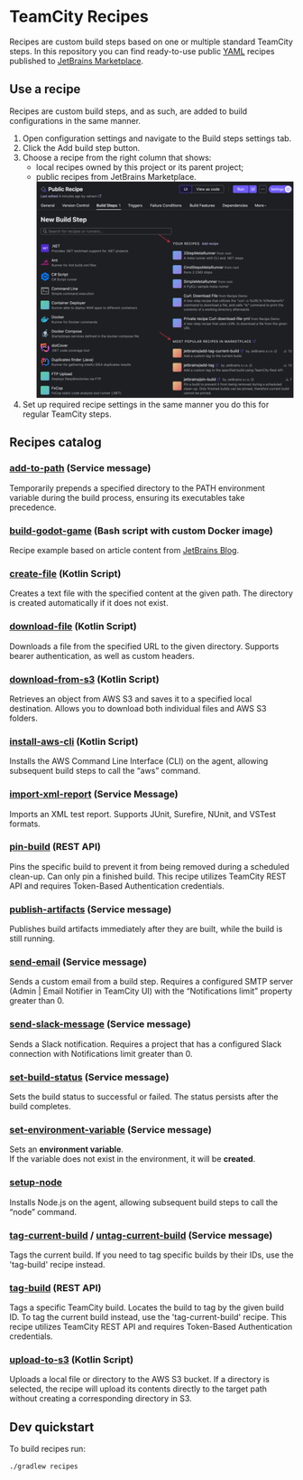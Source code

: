 # TeamCity Recipes

Recipes are custom build steps based on one or multiple standard TeamCity steps. 
In this repository you can find ready-to-use public [YAML](yaml-specification/TeamCity%20Recipes%20YAML%20format%20specification.md) recipes published to [JetBrains Marketplace](https://plugins.jetbrains.com/teamcity_recipe).

## Use a recipe
Recipes are custom build steps, and as such, are added to build configurations in the same manner.

1. Open configuration settings and navigate to the Build steps settings tab.
2. Click the Add build step button.
3. Choose a recipe from the right column that shows:
   - local recipes owned by this project or its parent project;
   - public recipes from JetBrains Marketplace.
     ![img.png](assets/add-build-step.png)
4. Set up required recipe settings in the same manner you do this for regular TeamCity steps.

## Recipes catalog

### [add-to-path](src/add-to-path/README.md) (Service message)
Temporarily prepends a specified directory to the PATH environment variable during the build process, ensuring its executables take precedence.

### [build-godot-game](src/build-godot-game/README.md) (Bash script with custom Docker image)
Recipe example based on article content from [JetBrains Blog](https://blog.jetbrains.com/teamcity/2024/10/automating-godot-game-builds-with-teamcity/).

### [create-file](src/create-file/README.md) (Kotlin Script)
Creates a text file with the specified content at the given path.
The directory is created automatically if it does not exist.

### [download-file](src/download-file/README.md) (Kotlin Script)
Downloads a file from the specified URL to the given directory.
Supports bearer authentication, as well as custom headers.

### [download-from-s3](src/aws/download-from-s3/README.md) (Kotlin Script)
Retrieves an object from AWS S3 and saves it to a specified local destination.
Allows you to download both individual files and AWS S3 folders.

### [install-aws-cli](src/aws/install-aws-cli/README.md) (Kotlin Script)
Installs the AWS Command Line Interface (CLI) on the agent, allowing subsequent build steps to call the “aws” command.

### [import-xml-report](src/import-xml-report/README.md) (Service Message)
Imports an XML test report.
Supports JUnit, Surefire, NUnit, and VSTest formats.

### [pin-build](src/pin-build/README.md) (REST API)
Pins the specific build to prevent it from being removed during a scheduled clean-up.
Can only pin a finished build.
This recipe utilizes TeamCity REST API and requires Token-Based Authentication credentials.

### [publish-artifacts](src/publish-artifacts/README.md) (Service message)
Publishes build artifacts immediately after they are built, while the build is still running.

### [send-email](src/send-email/README.md) (Service message)
Sends a custom email from a build step.
Requires a configured SMTP server (Admin | Email Notifier in TeamCity UI) with the “Notifications limit” property greater than 0.

### [send-slack-message](src/send-slack-message/README.md) (Service message)
Sends a Slack notification.
Requires a project that has a configured Slack connection with Notifications limit greater than 0.

### [set-build-status](src/set-build-status/README.md) (Service message)
Sets the build status to successful or failed. The status persists after the build completes.

### [set-environment-variable](src/set-environment-variable/README.md) (Service message)
Sets an **environment variable**.  
If the variable does not exist in the environment, it will be **created**.

### [setup-node](src/setup-node/README.md)
Installs Node.js on the agent, allowing subsequent build steps to call the “node” command.

### [tag-current-build](src/tag-current-build/README.md) / [untag-current-build](src/untag-current-build/README.md) (Service message)
Tags the current build.
If you need to tag specific builds by their IDs, use the 'tag-build' recipe instead.

### [tag-build](src/tag-build/README.md) (REST API)
Tags a specific TeamCity build. Locates the build to tag by the given build ID.
To tag the current build instead, use the 'tag-current-build' recipe.
This recipe utilizes TeamCity REST API and requires Token-Based Authentication credentials.

### [upload-to-s3](src/aws/upload-to-s3/README.md) (Kotlin Script)
Uploads a local file or directory to the AWS S3 bucket.
If a directory is selected, the recipe will upload its contents directly to the target path
without creating a corresponding directory in S3.

## Dev quickstart
To build recipes run:
```bash
./gradlew recipes
